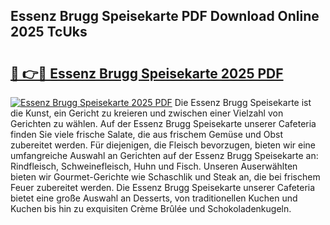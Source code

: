 ## Essenz Brugg Speisekarte PDF Download Online 2025 TcUks

# <h2><a href="http://gc7io3.nevu.top/?p=Essenz+Brugg+Speisekarte">🔗 👉🔴 Essenz Brugg Speisekarte 2025 PDF</a></h2>

[![Essenz Brugg Speisekarte 2025 PDF](https://i.imgur.com/dBaPXMq.png)](http://gc7io3.nevu.top/?p=Essenz+Brugg+Speisekarte)
Die Essenz Brugg Speisekarte ist die Kunst, ein Gericht zu kreieren und zwischen einer Vielzahl von Gerichten zu wählen. Auf der Essenz Brugg Speisekarte unserer Cafeteria finden Sie viele frische Salate, die aus frischem Gemüse und Obst zubereitet werden. Für diejenigen, die Fleisch bevorzugen, bieten wir eine umfangreiche Auswahl an Gerichten auf der Essenz Brugg Speisekarte an: Rindfleisch, Schweinefleisch, Huhn und Fisch. Unseren Auserwählten bieten wir Gourmet-Gerichte wie Schaschlik und Steak an, die bei frischem Feuer zubereitet werden. Die Essenz Brugg Speisekarte unserer Cafeteria bietet eine große Auswahl an Desserts, von traditionellen Kuchen und Kuchen bis hin zu exquisiten Crème Brûlée und Schokoladenkugeln.

